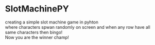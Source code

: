 # SlotMachinePY

creating a simple slot machine game in pyhton<br/>
where characters spwan randomly on screen and when any row have all same characters then bingo!<br/> 
Now you are the winner champ!
